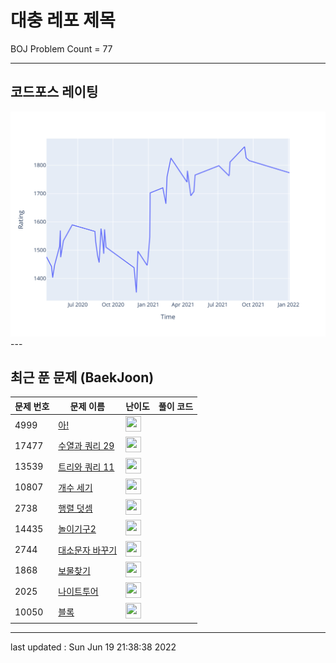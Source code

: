 # 대충 레포 제목

BOJ Problem Count = 77

---

## 코드포스 레이팅
[![Rating Graph](./cfStats.svg)](https://github.com/ingyu1008/Algorithm-Problem-Solving/blob/master/cfStats.html)---

## 최근 푼 문제 (BaekJoon)
| 문제 번호 | 문제 이름 | 난이도 | 풀이 코드 |
| --- | --- | --- | --- |
| 4999 | [아!](https://www.acmicpc.net/problem/4999) | <img height="25px" width="25px=" src="https://static.solved.ac/tier_small/1.svg"/> |  |
| 17477 | [수열과 쿼리 29](https://www.acmicpc.net/problem/17477) | <img height="25px" width="25px=" src="https://static.solved.ac/tier_small/27.svg"/> |  |
| 13539 | [트리와 쿼리 11](https://www.acmicpc.net/problem/13539) | <img height="25px" width="25px=" src="https://static.solved.ac/tier_small/25.svg"/> |  |
| 10807 | [개수 세기](https://www.acmicpc.net/problem/10807) | <img height="25px" width="25px=" src="https://static.solved.ac/tier_small/1.svg"/> |  |
| 2738 | [행렬 덧셈](https://www.acmicpc.net/problem/2738) | <img height="25px" width="25px=" src="https://static.solved.ac/tier_small/1.svg"/> |  |
| 14435 | [놀이기구2](https://www.acmicpc.net/problem/14435) | <img height="25px" width="25px=" src="https://static.solved.ac/tier_small/24.svg"/> |  |
| 2744 | [대소문자 바꾸기](https://www.acmicpc.net/problem/2744) | <img height="25px" width="25px=" src="https://static.solved.ac/tier_small/1.svg"/> |  |
| 1868 | [보물찾기](https://www.acmicpc.net/problem/1868) | <img height="25px" width="25px=" src="https://static.solved.ac/tier_small/26.svg"/> |  |
| 2025 | [나이트투어](https://www.acmicpc.net/problem/2025) | <img height="25px" width="25px=" src="https://static.solved.ac/tier_small/28.svg"/> |  |
| 10050 | [블록](https://www.acmicpc.net/problem/10050) | <img height="25px" width="25px=" src="https://static.solved.ac/tier_small/25.svg"/> |  |


---

last updated : Sun Jun 19 21:38:38 2022

